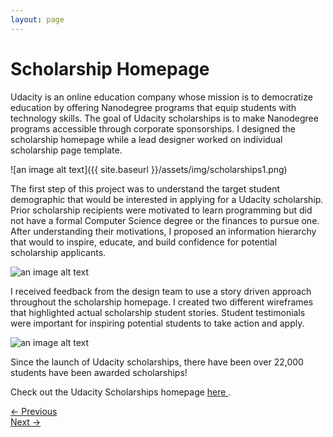 ```yaml
---
layout: page
---
```


# Scholarship Homepage

Udacity is an online education company whose mission is to democratize education by offering Nanodegree programs that equip students with technology skills. The goal of Udacity scholarships is to make Nanodegree programs accessible through corporate sponsorships. I designed the scholarship homepage while a lead designer worked on individual scholarship page template.

![an image alt text]({{ site.baseurl }}/assets/img/scholarships1.png)

The first step of this project was to understand the target student demographic that would be interested in applying for a Udacity scholarship. Prior scholarship recipients were motivated to learn programming but did not have a formal Computer Science degree or the finances to pursue one. After understanding their motivations, I proposed an information hierarchy that would to inspire, educate, and build confidence for potential scholarship applicants.

![an image alt text]({{base.siteurl}}/assets/img/scholarships2.png)

I received feedback from the design team to use a story driven approach throughout the scholarship homepage. I created two different wireframes that highlighted actual scholarship student stories. Student testimonials were important for inspiring potential students to take action and apply.

![an image alt text]({{base.siteurl}}/assets/img/scholarships3.png)

Since the launch of Udacity scholarships, there have been over 22,000 students have been awarded scholarships!

Check out the Udacity Scholarships homepage <a href="https://www.udacity.com/scholarships" target="_blank">here </a>.

<div class="clearfix mxn2 container-sm mt4">
  <div class="col col-6">
    <a href="/projects/codestudio"> ← Previous </a>
  </div>

  <div class="col col-6 right-align">
    <a href="/projects/dvi"> Next → </a>
  </div>
</div>
